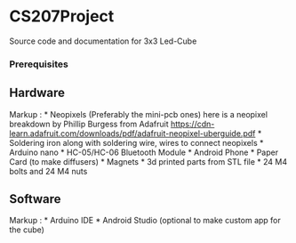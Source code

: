 # CS207Project
Source code and documentation for 3x3 Led-Cube

### Prerequisites

## Hardware
 Markup : * Neopixels (Preferably the mini-pcb ones) here is a neopixel breakdown by Phillip Burgess from Adafruit
            https://cdn-learn.adafruit.com/downloads/pdf/adafruit-neopixel-uberguide.pdf
          * Soldering iron along with soldering wire, wires to connect neopixels
          * Arduino nano
          * HC-05/HC-06 Bluetooth Module
          * Android Phone
          * Paper Card (to make diffusers)
          * Magnets
          * 3d printed parts from STL file
          * 24 M4 bolts and 24 M4 nuts
  
## Software
 Markup : * Arduino IDE
          * Android Studio (optional to make custom app for the cube)
          

